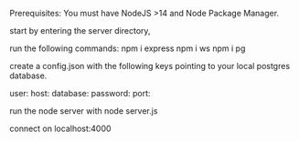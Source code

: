 Prerequisites: You must have NodeJS >14 and Node Package Manager.

start by entering the server directory, 

run the following commands:
npm i express
npm i ws
npm i pg

create a config.json with the following keys pointing to your local postgres database.

user: 
host: 
database: 
password: 
port: 

run the node server with
node server.js

connect on localhost:4000